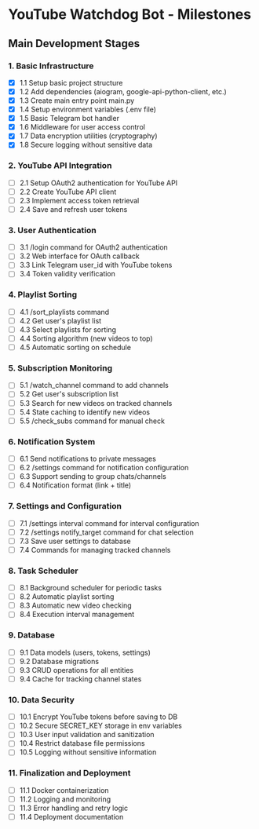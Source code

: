 # YouTube Watchdog Bot - Milestones

## Main Development Stages

### 1. Basic Infrastructure
- [x] 1.1 Setup basic project structure
- [x] 1.2 Add dependencies (aiogram, google-api-python-client, etc.)
- [x] 1.3 Create main entry point main.py
- [x] 1.4 Setup environment variables (.env file)
- [x] 1.5 Basic Telegram bot handler
- [x] 1.6 Middleware for user access control
- [x] 1.7 Data encryption utilities (cryptography)
- [x] 1.8 Secure logging without sensitive data

### 2. YouTube API Integration
- [ ] 2.1 Setup OAuth2 authentication for YouTube API
- [ ] 2.2 Create YouTube API client
- [ ] 2.3 Implement access token retrieval
- [ ] 2.4 Save and refresh user tokens

### 3. User Authentication
- [ ] 3.1 /login command for OAuth2 authentication
- [ ] 3.2 Web interface for OAuth callback
- [ ] 3.3 Link Telegram user_id with YouTube tokens
- [ ] 3.4 Token validity verification

### 4. Playlist Sorting
- [ ] 4.1 /sort_playlists command
- [ ] 4.2 Get user's playlist list
- [ ] 4.3 Select playlists for sorting
- [ ] 4.4 Sorting algorithm (new videos to top)
- [ ] 4.5 Automatic sorting on schedule

### 5. Subscription Monitoring
- [ ] 5.1 /watch_channel command to add channels
- [ ] 5.2 Get user's subscription list
- [ ] 5.3 Search for new videos on tracked channels
- [ ] 5.4 State caching to identify new videos
- [ ] 5.5 /check_subs command for manual check

### 6. Notification System
- [ ] 6.1 Send notifications to private messages
- [ ] 6.2 /settings command for notification configuration
- [ ] 6.3 Support sending to group chats/channels
- [ ] 6.4 Notification format (link + title)

### 7. Settings and Configuration
- [ ] 7.1 /settings interval command for interval configuration
- [ ] 7.2 /settings notify_target command for chat selection
- [ ] 7.3 Save user settings to database
- [ ] 7.4 Commands for managing tracked channels

### 8. Task Scheduler
- [ ] 8.1 Background scheduler for periodic tasks
- [ ] 8.2 Automatic playlist sorting
- [ ] 8.3 Automatic new video checking
- [ ] 8.4 Execution interval management

### 9. Database
- [ ] 9.1 Data models (users, tokens, settings)
- [ ] 9.2 Database migrations
- [ ] 9.3 CRUD operations for all entities
- [ ] 9.4 Cache for tracking channel states

### 10. Data Security
- [ ] 10.1 Encrypt YouTube tokens before saving to DB
- [ ] 10.2 Secure SECRET_KEY storage in env variables
- [ ] 10.3 User input validation and sanitization
- [ ] 10.4 Restrict database file permissions
- [ ] 10.5 Logging without sensitive information

### 11. Finalization and Deployment
- [ ] 11.1 Docker containerization
- [ ] 11.2 Logging and monitoring
- [ ] 11.3 Error handling and retry logic
- [ ] 11.4 Deployment documentation 